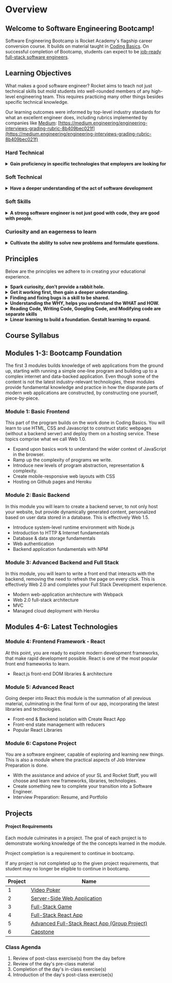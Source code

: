# Overview

## Welcome to Software Engineering Bootcamp!

Software Engineering Bootcamp is Rocket Academy's flagship career conversion course. It builds on material taught in [Coding Basics](http://codingbasics.rocketacademy.co). On successful completion of Bootcamp, students can expect to be [job-ready full-stack software engineers](https://inewsnetwork.net/wp-content/uploads/2019/01/5051722203\_890e2dab19\_b-811x900.jpg).



## Learning Objectives

What makes a good software engineer? Rocket aims to teach not just technical skills but mold students into well-rounded members of any high-level engineering team. This requires practicing many other things besides specific technical knowledge.

Our learning outcomes were informed by top-level industry standards for what an excellent engineer does, including rubrics implemented by companies like [Medium](https://medium.com): [https://medium.engineering/engineering-interviews-grading-rubric-8b409bec021f](https://medium.engineering/engineering-interviews-grading-rubric-8b409bec021f)

### Hard Technical

<details>

<summary><strong>Gain proficiency in specific technologies that employers are looking for</strong></summary>

* Javascript ES5 & Browser DOM (Document Object Model)
* CSS & HTML
* ES6
* Nodejs & System-level runtime-environments
* Nodejs and ESModules, code modularity with NPM
* HTTP & HTTP file servers
* Express.js and data-backed RESTful web applications
* SQL and ORM (Object Relational Mapping) libraries (Sequelize)
* MVC architecture
* AJAX
* Webpack
* React.js
* React data-handling and Create React App package

</details>

### Soft Technical

<details>

<summary><strong>Have a deeper understanding of the act of software development</strong></summary>

Expertise in specific technologies is only one aspect of being able to write high-quality software. Topics such as system design and architecture, basic CS knowledge and code fluency are extremely important for employers to distinguish between candidates.

* Algorithms
* Code format best practices
* Database design
* HTTP / Internet fundamentals
* Runtime environment fundamentals w/ Node.js
* Javascript runtime fundamentals, callback and asynchronous behaviours
* Web Authentication
* Web 2.0 architecture
* Modern full-stack web application evolution and architecture
* Minimum Viable Product & Lean Startup methodologies
* Agile software development workflows
* Git & version control workflows & best practices
* UX & product / user-centered development
* Code refactoring
* Web application security principles
* Googling

</details>

### Soft Skills

<details>

<summary><strong>A strong software engineer is not just good with code, they are good with people.</strong></summary>

Good engineers can communicate their ideas clearly to a range of stakeholders- e.g, technical discussions with other developers, or non-technical discussions with designers, marketers or business people. They have empathy to work well with others. Understand that software specifications are written for humans and by humans.

* Pair Programming
* Code reading
* Code reviews
* Video demos
* Technical documentation
* Project Presentations
* Project / software development time estimation & time management
* Group work, project specifications & code collaboration
* Project completeness & polish
* Technical Interviews

</details>

### Curiosity and an eagerness to learn

<details>

<summary><strong>Cultivate the ability to solve new problems and formulate questions.</strong></summary>

It is normal not to understand things. A software engineer is not afraid to ask questions. We seek to develop an awareness of what you know and what you don’t know, so you can ask more intelligent questions to further your learning.

* Practice asking questions
* Practice formulating product specifications
* Pair Programming
* Practice designing applications at all levels of the process
* Understanding Project / Exercise Requirements
* Dealing with requirement ambiguity
* Practicing how to google / use the internet to gather information

</details>

## Principles

Below are the principles we adhere to in creating your educational experience.

<details>

<summary><strong>Spark curiosity, don’t provide a rabbit hole.</strong></summary>

In an effort to create T-Shaped individuals, our materials go 2 levels deep. It is then your curiosity that will take you deeper, especially in the projects.

</details>

<details>

<summary><strong>Get it working first, then gain a deeper understanding.</strong></summary>

Projects and Exercises have base targets, then expand into comfortable / more comfortable levels.

</details>

<details>

<summary><strong>Finding and fixing bugs is a skill to be shared.</strong></summary>

We use pair programming to help students develop communication skills, as well as develop the skill of reading other people’s code.

</details>

<details>

<summary><strong>Understanding the WHY, helps you understand the WHAT and HOW.</strong></summary>

To create depth and a general awareness of the Web Development industry, the materials are arranged in a sort of chronological order of Web 1.0 to Web 2.0. The history of JS is particularly interesting, as it has been a work in progress for over 20 years.

</details>

<details>

<summary><strong>Reading Code, Writing Code, Googling Code, and Modifying code are separate skills</strong></summary>

and are developed alongside one another.

</details>

<details>

<summary><strong>Linear learning to build a foundation. Gestalt learning to expand.</strong></summary>

_**Linear learning**_ in the first half trains you in the key foundational areas layer by layer until you: Have a basic understanding of how software and the internet works reach a maturity that you can define and learn new things independently.

_**Gestalt thinking**_ refers to learning many small things and putting them together into a big idea/project. The second half trains you in selected technologies commonly used in the industry. These are disjoint tools that you can use as needed.

* We do linear learning in the first foundational part of the course, building up to a final web-application form.
* We do linear learning in non-project sections of the program by building prescribed applications with specific requirements.
* We do Gestalt thinking in the second part of the program by putting together the different parts of the system we’ve created.
* We do Gestalt thinking during projects by encouraging independent work as a summation of previous linear work.

</details>

## Course Syllabus

## Modules 1-3: Bootcamp Foundation&#x20;

The first 3 modules builds knowledge of web applications from the ground up, starting with running a simple one-line program and building up to a complex internet and data-backed application. Even though some of the content is not the latest industry-relevant technologies, these modules provide fundamental knowledge and practice in how the disparate parts of modern web applications are constructed, by constructing one yourself, piece-by-piece.

### Module 1: Basic Frontend&#x20;

This part of the program builds on the work done in Coding Basics. You will learn to use HTML, CSS and Javascript to construct static webpages (without a backend server) and deploy them on a hosting service. These topics comprise what we call Web 1.0.&#x20;

* Expand upon basics work to understand the wider context of JavaScript in the browser.
* Ramp up the complexity of programs we write.
* Introduce new levels of program abstraction, representation & complexity.
* Create mobile-responsive web layouts with CSS
* Hosting on Github pages and Heroku

### Module 2: Basic Backend

In this module you will learn to create a backend server, to not only host your website, but provide dynamically generated content, personalized based on user data stored in a database. This is effectively Web 1.5. &#x20;

* Introduce system-level runtime environment with Node.js
* Introduction to HTTP & Internet fundamentals
* Database & data storage fundamentals
* Web authentication
* Backend application fundamentals with NPM

### Module 3: Advanced Backend and Full Stack

In this module, you will learn to write a front end that interacts with the backend, removing the need to refresh the page on every click. This is effectively Web 2.0 and completes your Full Stack Development experience.

* Modern web-application architecture with Webpack
* Web 2.0 full-stack architecture
* MVC
* Managed cloud deployment with Heroku

## Modules 4-6: Latest Technologies

### Module 4: Frontend Framework - React

At this point, you are ready to explore modern development frameworks, that make rapid development possible. React is one of the most popular front end frameworks to learn.

* React.js front-end DOM libraries & architecture

### Module 5: Advanced React

Going deeper into React this module is the summation of all previous material, culminating in the final form of our app, incorporating the latest libraries and technologies.

* Front-end & Backend isolation with Create React App
* Front-end state management with reducers
* Popular React Libraries

### Module 6: Capstone Project

You are a software engineer, capable of exploring and learning new things. This is also a module where the practical aspects of Job Interview Preparation is done.

* With the assistance and advice of your SL and Rocket Staff, you will choose and learn new frameworks, libraries, technologies.
* Create something new to complete your transition into a Software Engineer.
* Interview Preparation: Resume, and Portfolio



## Projects

#### Project Requirements

Each module culminates in a project. The goal of each project is to demonstrate working knowledge of the the concepts learned in the module.

Project completion is a requirement to continue in bootcamp.

If any project is not completed up to the given project requirements, that student may no longer be eligible to continue in bootcamp.

| Project | Name                                                                                                                    |
| ------- | ----------------------------------------------------------------------------------------------------------------------- |
| 1       | [Video Poker](module-1-basic-frontend/day-7/post-class/project-1-video-poker.md)                                        |
| 2       | [Server-Side Web Application](module-2-basic-backend/day-11/post-class/project-2-server-side-app.md)                    |
| 3       | [Full-Stack Game](module-3-advanced-backend-and-full-stack/day-11/post-class/project-3-full-stack-game.md)              |
| 4       | [Full-Stack React App](module-4-frontend-framework-react/day-12/post-class/project-4-full-stack-react-app.md)           |
| 5       | [Advanced Full-Stack React App (Group Project)](module-5-advanced-react/day-10/post-class/project-5-group-react-app.md) |
| 6       | [Capstone](module-6-capstone-project/day-11/post-class/project-6-capstone.md)                                           |

### Class Agenda

1. Review of post-class exercise(s) from the day before
2. Review of the day's pre-class material
3. Completion of the day's in-class exercise(s)
4. Introduction of the day's post-class exercise(s)
